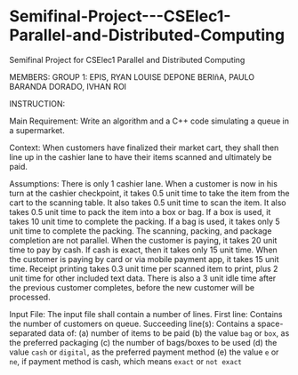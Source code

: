 # Semifinal-Project---CSElec1-Parallel-and-Distributed-Computing
Semifinal Project for CSElec1 Parallel and Distributed Computing

MEMBERS:
  GROUP 1:
            EPIS, RYAN LOUISE DEPONE
            BERIñA, PAULO BARANDA
            DORADO, IVHAN ROI

INSTRUCTION:

Main Requirement: Write an algorithm and a C++ code simulating a queue in a supermarket.

Context: When customers have finalized their market cart, they shall then line up in the cashier lane to have their items scanned and ultimately be paid.

Assumptions:
There is only 1 cashier lane.
When a customer is now in his turn at the cashier checkpoint, it takes 0.5 unit time to take the item from the cart to the scanning table.
It also takes 0.5 unit time to scan the item.
It also takes 0.5 unit time to pack the item into a box or bag.
If a box is used, it takes 10 unit time to complete the packing.
If a bag is used, it takes only 5 unit time to complete the packing.
The scanning, packing, and package completion are not parallel.
When the customer is paying, it takes 20 unit time to pay by cash. If cash is exact, then it takes only 15 unit time.
When the customer is paying by card or via mobile payment app, it takes 15 unit time.
Receipt printing takes 0.3 unit time per scanned item to print, plus 2 unit time for other included text data.
There is also a 3 unit idle time after the previous customer completes, before the new customer will be processed.

Input File:
The input file shall contain a number of lines.
First line: Contains the number of customers on queue.
Succeeding line(s): Contains a space-separated data of:
   (a) number of items to be paid
   (b) the value `bag` or `box`, as the preferred packaging
   (c) the number of bags/boxes to be used
   (d) the value `cash` or `digital`, as the preferred payment method
   (e) the value `e` or `ne`, if payment method is cash, which means `exact` or `not exact` 
